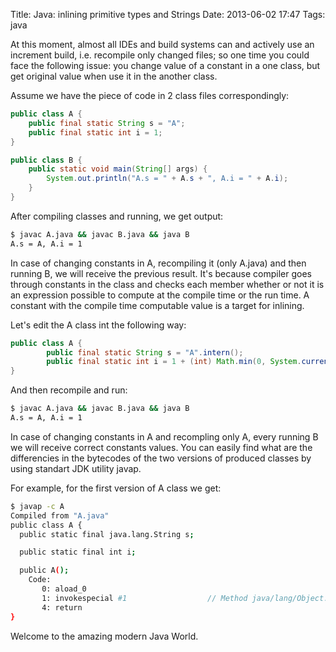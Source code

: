 Title: Java: inlining primitive types and Strings
Date: 2013-06-02 17:47
Tags: java

At this moment, almost all IDEs and build systems can and actively use an increment build, i.e. recompile only changed files; so one time you could face the following issue: you change value of a constant in a one class, but get original value when use it in the another class.

Assume we have the piece of code in 2 class files correspondingly:

```java
public class A {
	public final static String s = "A";
	public final static int i = 1;
}

public class B {
	public static void main(String[] args) {
		System.out.println("A.s = " + A.s + ", A.i = " + A.i);
	}
}
```

After compiling classes and running, we get output:

```bash
$ javac A.java && javac B.java && java B
A.s = A, A.i = 1
```

In case of changing constants in A, recompiling it (only A.java) and then running B, we will receive the previous result. It's because compiler goes through constants in the class and checks each member whether or not it is an expression possible to compute at the compile time or the run time. A constant with the compile time computable value is a target for inlining.

Let's edit the A class int the following way:

```java
public class A {
        public final static String s = "A".intern();
        public final static int i = 1 + (int) Math.min(0, System.currentTimeMillis());
}
```

And then recompile and run:

```bash
$ javac A.java && javac B.java && java B
A.s = A, A.i = 1
```

In case of changing constants in A and recompling only A, every running B we will receive correct constants values.
You can easily find what are the differencies in the bytecodes of the two versions of produced classes by using standart JDK utility javap.

For example, for the first version of A class we get:

```bash
$ javap -c A
Compiled from "A.java"
public class A {
  public static final java.lang.String s;

  public static final int i;

  public A();
    Code:
       0: aload_0       
       1: invokespecial #1                  // Method java/lang/Object."<init>":()V
       4: return        
}
```

Welcome to the amazing modern Java World.